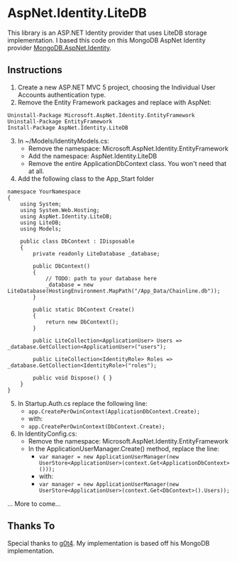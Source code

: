 AspNet.Identity.LiteDB 
=======================

This library is an ASP.NET Identity provider that uses LiteDB storage implementation.  I based this code on this MongoDB AspNet Identity provider [MongoDB.AspNet.Identity](https://github.com/g0t4/aspnet-identity-mongo).

## Instructions ##
1. Create a new ASP.NET MVC 5 project, choosing the Individual User Accounts authentication type.
2. Remove the Entity Framework packages and replace with AspNet:
```
Uninstall-Package Microsoft.AspNet.Identity.EntityFramework
Uninstall-Package EntityFramework
Install-Package AspNet.Identity.LiteDB
```
3. In ~/Models/IdentityModels.cs:
    - Remove the namespace: Microsoft.AspNet.Identity.EntityFramework
    - Add the namespace: AspNet.Identity.LiteDB
    - Remove the entire ApplicationDbContext class. You won't need that at all.
4. Add the following class to the App_Start folder

```
namespace YourNamespace
{
	using System;
	using System.Web.Hosting;
	using AspNet.Identity.LiteDB;
	using LiteDB;
	using Models;

	public class DbContext : IDisposable
	{
		private readonly LiteDatabase _database;

		public DbContext()
		{
			// TODO: path to your database here
			_database = new LiteDatabase(HostingEnvironment.MapPath("/App_Data/Chainline.db"));
		}

		public static DbContext Create()
		{
		    return new DbContext();
		}

		public LiteCollection<ApplicationUser> Users => _database.GetCollection<ApplicationUser>("users");

		public LiteCollection<IdentityRole> Roles => _database.GetCollection<IdentityRole>("roles");

		public void Dispose() { }
	}
}
```
5. In Startup.Auth.cs replace the following line:
    - ```app.CreatePerOwinContext(ApplicationDbContext.Create);```
    - with:
    - ```app.CreatePerOwinContext(DbContext.Create);```
6. In IdentityConfig.cs:
    - Remove the namespace: Microsoft.AspNet.Identity.EntityFramework
    - In the ApplicationUserManager.Create() method, replace the line:
        - ```var manager = new ApplicationUserManager(new UserStore<ApplicationUser>(context.Get<ApplicationDbContext>()));```
        - with:
        - ```var manager = new ApplicationUserManager(new UserStore<ApplicationUser>(context.Get<DbContext>().Users));```

... More to come...

## Thanks To ##

Special thanks to [g0t4](https://github.com/g0t4/).  My implementation is based off his MongoDB implementation.
